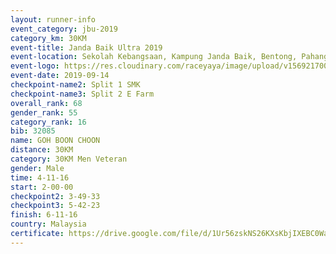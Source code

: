 ```yaml
---
layout: runner-info 
event_category: jbu-2019 
category_km: 30KM 
event-title: Janda Baik Ultra 2019
event-location: Sekolah Kebangsaan, Kampung Janda Baik, Bentong, Pahang, Malaysia 
event-logo: https://res.cloudinary.com/raceyaya/image/upload/v1569217009/logo/janda-baik_vch1pc.jpg 
event-date: 2019-09-14 
checkpoint-name2: Split 1 SMK 
checkpoint-name3: Split 2 E Farm 
overall_rank: 68
gender_rank: 55
category_rank: 16
bib: 32085
name: GOH BOON CHOON
distance: 30KM
category: 30KM Men Veteran
gender: Male
time: 4-11-16
start: 2-00-00
checkpoint2: 3-49-33
checkpoint3: 5-42-23
finish: 6-11-16
country: Malaysia
certificate: https://drive.google.com/file/d/1Ur56zskNS26KXsKbjIXEBC0WaG7iVQbS/view?usp=sharing
---
```

